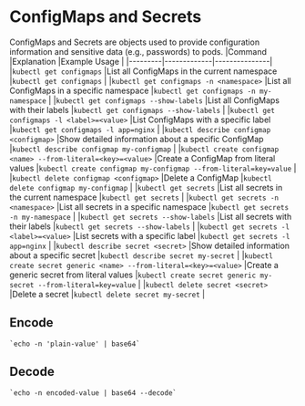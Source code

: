 # ConfigMaps and Secrets

ConfigMaps and Secrets are objects used to provide configuration information and sensitive data (e.g., passwords) to pods.
|Command |Explanation |Example Usage |
|---------|-------------|---------------|
|`kubectl get configmaps` |List all ConfigMaps in the current namespace |`kubectl get configmaps` |
|`kubectl get configmaps -n <namespace>` |List all ConfigMaps in a specific namespace |`kubectl get configmaps -n my-namespace` |
|`kubectl get configmaps --show-labels` |List all ConfigMaps with their labels |`kubectl get configmaps --show-labels` |
|`kubectl get configmaps -l <label>=<value>` |List ConfigMaps with a specific label |`kubectl get configmaps -l app=nginx` |
|`kubectl describe configmap <configmap>` |Show detailed information about a specific ConfigMap |`kubectl describe configmap my-configmap` |
|`kubectl create configmap <name> --from-literal=<key>=<value>` |Create a ConfigMap from literal values |`kubectl create configmap my-configmap --from-literal=key=value` |
|`kubectl delete configmap <configmap>` |Delete a ConfigMap |`kubectl delete configmap my-configmap` |
|`kubectl get secrets` |List all secrets in the current namespace |`kubectl get secrets` |
|`kubectl get secrets -n <namespace>` |List all secrets in a specific namespace |`kubectl get secrets -n my-namespace` |
|`kubectl get secrets --show-labels` |List all secrets with their labels |`kubectl get secrets --show-labels` |
|`kubectl get secrets -l <label>=<value>` |List secrets with a specific label |`kubectl get secrets -l app=nginx` |
|`kubectl describe secret <secret>` |Show detailed information about a specific secret |`kubectl describe secret my-secret` |
|`kubectl create secret generic <name> --from-literal=<key>=<value>` |Create a generic secret from literal values |`kubectl create secret generic my-secret --from-literal=key=value` |
|`kubectl delete secret <secret>` |Delete a secret |`kubectl delete secret my-secret` |

## Encode

    `echo -n 'plain-value' | base64`

## Decode

    `echo -n encoded-value | base64 --decode`
